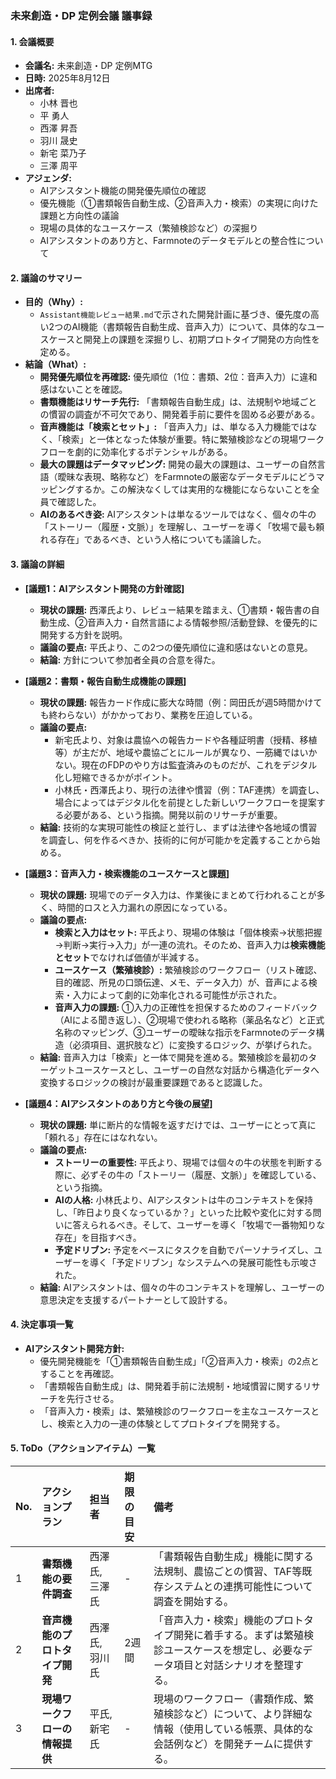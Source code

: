 ### **未来創造・DP 定例会議 議事録**

#### **1. 会議概要**
- **会議名:** 未来創造・DP 定例MTG
- **日時:** 2025年8月12日
- **出席者:**
    - 小林 晋也
    - 平 勇人
    - 西澤 昇吾
    - 羽川 晟史
    - 新宅 菜乃子
    - 三澤 周平
- **アジェンダ:**
    - AIアシスタント機能の開発優先順位の確認
    - 優先機能（①書類報告自動生成、②音声入力・検索）の実現に向けた課題と方向性の議論
    - 現場の具体的なユースケース（繁殖検診など）の深掘り
    - AIアシスタントのあり方と、Farmnoteのデータモデルとの整合性について

#### **2. 議論のサマリー**
- **目的（Why）:**
    - `Assistant機能レビュー結果.md`で示された開発計画に基づき、優先度の高い2つのAI機能（書類報告自動生成、音声入力）について、具体的なユースケースと開発上の課題を深掘りし、初期プロトタイプ開発の方向性を定める。
- **結論（What）:**
    - **開発優先順位を再確認:** 優先順位（1位：書類、2位：音声入力）に違和感はないことを確認。
    - **書類機能はリサーチ先行:** 「書類報告自動生成」は、法規制や地域ごとの慣習の調査が不可欠であり、開発着手前に要件を固める必要がある。
    - **音声機能は「検索とセット」:** 「音声入力」は、単なる入力機能ではなく、「検索」と一体となった体験が重要。特に繁殖検診などの現場ワークフローを劇的に効率化するポテンシャルがある。
    - **最大の課題はデータマッピング:** 開発の最大の課題は、ユーザーの自然言語（曖昧な表現、略称など）をFarmnoteの厳密なデータモデルにどうマッピングするか。この解決なくしては実用的な機能にならないことを全員で確認した。
    - **AIのあるべき姿:** AIアシスタントは単なるツールではなく、個々の牛の「ストーリー（履歴・文脈）」を理解し、ユーザーを導く「牧場で最も頼れる存在」であるべき、という人格についても議論した。

#### **3. 議論の詳細**

- **[議題1：AIアシスタント開発の方針確認]**
    - **現状の課題:** 西澤氏より、レビュー結果を踏まえ、①書類・報告書の自動生成、②音声入力・自然言語による情報参照/活動登録、を優先的に開発する方針を説明。
    - **議論の要点:** 平氏より、この2つの優先順位に違和感はないとの意見。
    - **結論:** 方針について参加者全員の合意を得た。

- **[議題2：書類・報告自動生成機能の課題]**
    - **現状の課題:** 報告カード作成に膨大な時間（例：岡田氏が週5時間かけても終わらない）がかかっており、業務を圧迫している。
    - **議論の要点:**
        - 新宅氏より、対象は農協への報告カードや各種証明書（授精、移植等）が主だが、地域や農協ごとにルールが異なり、一筋縄ではいかない。現在のFDPのやり方は監査済みのものだが、これをデジタル化し短縮できるかがポイント。
        - 小林氏・西澤氏より、現行の法律や慣習（例：TAF連携）を調査し、場合によってはデジタル化を前提とした新しいワークフローを提案する必要がある、という指摘。開発以前のリサーチが重要。
    - **結論:** 技術的な実現可能性の検証と並行し、まずは法律や各地域の慣習を調査し、何を作るべきか、技術的に何が可能かを定義することから始める。

- **[議題3：音声入力・検索機能のユースケースと課題]**
    - **現状の課題:** 現場でのデータ入力は、作業後にまとめて行われることが多く、時間的ロスと入力漏れの原因になっている。
    - **議論の要点:**
        - **検索と入力はセット:** 平氏より、現場の体験は「個体検索→状態把握→判断→実行→入力」が一連の流れ。そのため、音声入力は**検索機能とセット**でなければ価値が半減する。
        - **ユースケース（繁殖検診）:** 繁殖検診のワークフロー（リスト確認、目的確認、所見の口頭伝達、メモ、データ入力）が、音声による検索・入力によって劇的に効率化される可能性が示された。
        - **音声入力の課題:** ①入力の正確性を担保するためのフィードバック（AIによる聞き返し）、②現場で使われる略称（薬品名など）と正式名称のマッピング、③ユーザーの曖昧な指示をFarmnoteのデータ構造（必須項目、選択肢など）に変換するロジック、が挙げられた。
    - **結論:** 音声入力は「検索」と一体で開発を進める。繁殖検診を最初のターゲットユースケースとし、ユーザーの自然な対話から構造化データへ変換するロジックの検討が最重要課題であると認識した。

- **[議題4：AIアシスタントのあり方と今後の展望]**
    - **現状の課題:** 単に断片的な情報を返すだけでは、ユーザーにとって真に「頼れる」存在にはなれない。
    - **議論の要点:**
        - **ストーリーの重要性:** 平氏より、現場では個々の牛の状態を判断する際に、必ずその牛の「ストーリー（履歴、文脈）」を確認している、という指摘。
        - **AIの人格:** 小林氏より、AIアシスタントは牛のコンテキストを保持し、「昨日より良くなっているか？」といった比較や変化に対する問いに答えられるべき。そして、ユーザーを導く「牧場で一番物知りな存在」を目指すべき。
        - **予定ドリブン:** 予定をベースにタスクを自動でパーソナライズし、ユーザーを導く「予定ドリブン」なシステムへの発展可能性も示唆された。
    - **結論:** AIアシスタントは、個々の牛のコンテキストを理解し、ユーザーの意思決定を支援するパートナーとして設計する。

#### **4. 決定事項一覧**
- **AIアシスタント開発方針:**
    - 優先開発機能を「①書類報告自動生成」「②音声入力・検索」の2点とすることを再確認。
    - 「書類報告自動生成」は、開発着手前に法規制・地域慣習に関するリサーチを先行させる。
    - 「音声入力・検索」は、繁殖検診のワークフローを主なユースケースとし、検索と入力の一連の体験としてプロトタイプを開発する。

#### **5. ToDo（アクションアイテム）一覧**
| No. | アクションプラン | 担当者 | 期限の目安 | 備考 |
| :-- | :--- | :--- | :--- | :--- |
| 1 | **書類機能の要件調査** | 西澤氏, 三澤氏 | - | 「書類報告自動生成」機能に関する法規制、農協ごとの慣習、TAF等既存システムとの連携可能性について調査を開始する。 |
| 2 | **音声機能のプロトタイプ開発** | 西澤氏, 羽川氏 | 2週間 | 「音声入力・検索」機能のプロトタイプ開発に着手する。まずは繁殖検診ユースケースを想定し、必要なデータ項目と対話シナリオを整理する。 |
| 3 | **現場ワークフローの情報提供** | 平氏, 新宅氏 | - | 現場のワークフロー（書類作成、繁殖検診など）について、より詳細な情報（使用している帳票、具体的な会話例など）を開発チームに提供する。 |
